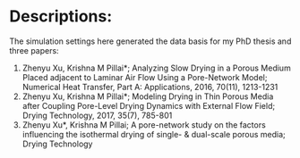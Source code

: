 # Descriptions:

The simulation settings here generated the data basis for my PhD thesis and three papers:

1. Zhenyu Xu, Krishna M Pillai*; Analyzing Slow Drying in a Porous Medium Placed adjacent to Laminar Air Flow Using a Pore-Network Model; Numerical Heat Transfer, Part A: Applications, 2016, 70(11), 1213-1231 
2. Zhenyu Xu, Krishna M Pillai*; Modeling Drying in Thin Porous Media after Coupling Pore-Level Drying Dynamics with External Flow Field; Drying Technology, 2017, 35(7), 785-801
3. Zhenyu Xu*, Krishna M Pillai; A pore-network study on the factors influencing the isothermal drying of single- & dual-scale porous media; Drying Technology

